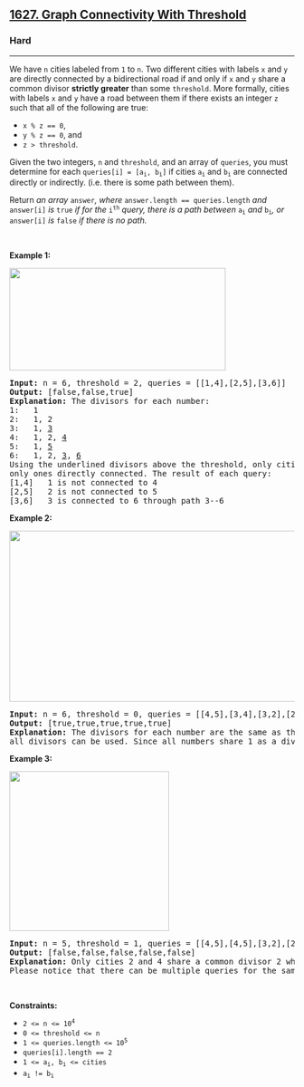 <h2><a href="https://leetcode.com/problems/graph-connectivity-with-threshold/">1627. Graph Connectivity With Threshold</a></h2><h3>Hard</h3><hr><div style="user-select: auto;"><p style="user-select: auto;">We have <code style="user-select: auto;">n</code> cities labeled from <code style="user-select: auto;">1</code> to <code style="user-select: auto;">n</code>. Two different cities with labels <code style="user-select: auto;">x</code> and <code style="user-select: auto;">y</code> are directly connected by a bidirectional road if and only if <code style="user-select: auto;">x</code> and <code style="user-select: auto;">y</code> share a common divisor <strong style="user-select: auto;">strictly greater</strong> than some <code style="user-select: auto;">threshold</code>. More formally, cities with labels <code style="user-select: auto;">x</code> and <code style="user-select: auto;">y</code> have a road between them if there exists an integer <code style="user-select: auto;">z</code> such that all of the following are true:</p>

<ul style="user-select: auto;">
	<li style="user-select: auto;"><code style="user-select: auto;">x % z == 0</code>,</li>
	<li style="user-select: auto;"><code style="user-select: auto;">y % z == 0</code>, and</li>
	<li style="user-select: auto;"><code style="user-select: auto;">z &gt; threshold</code>.</li>
</ul>

<p style="user-select: auto;">Given the two integers, <code style="user-select: auto;">n</code> and <code style="user-select: auto;">threshold</code>, and an array of <code style="user-select: auto;">queries</code>, you must determine for each <code style="user-select: auto;">queries[i] = [a<sub style="user-select: auto;">i</sub>, b<sub style="user-select: auto;">i</sub>]</code> if cities <code style="user-select: auto;">a<sub style="user-select: auto;">i</sub></code> and <code style="user-select: auto;">b<sub style="user-select: auto;">i</sub></code> are connected directly or indirectly.&nbsp;(i.e. there is some path between them).</p>

<p style="user-select: auto;">Return <em style="user-select: auto;">an array </em><code style="user-select: auto;">answer</code><em style="user-select: auto;">, where </em><code style="user-select: auto;">answer.length == queries.length</code><em style="user-select: auto;"> and </em><code style="user-select: auto;">answer[i]</code><em style="user-select: auto;"> is </em><code style="user-select: auto;">true</code><em style="user-select: auto;"> if for the </em><code style="user-select: auto;">i<sup style="user-select: auto;">th</sup></code><em style="user-select: auto;"> query, there is a path between </em><code style="user-select: auto;">a<sub style="user-select: auto;">i</sub></code><em style="user-select: auto;"> and </em><code style="user-select: auto;">b<sub style="user-select: auto;">i</sub></code><em style="user-select: auto;">, or </em><code style="user-select: auto;">answer[i]</code><em style="user-select: auto;"> is </em><code style="user-select: auto;">false</code><em style="user-select: auto;"> if there is no path.</em></p>

<p style="user-select: auto;">&nbsp;</p>
<p style="user-select: auto;"><strong style="user-select: auto;">Example 1:</strong></p>
<img alt="" src="https://assets.leetcode.com/uploads/2020/10/09/ex1.jpg" style="width: 382px; height: 181px; user-select: auto;">
<pre style="user-select: auto;"><strong style="user-select: auto;">Input:</strong> n = 6, threshold = 2, queries = [[1,4],[2,5],[3,6]]
<strong style="user-select: auto;">Output:</strong> [false,false,true]
<strong style="user-select: auto;">Explanation:</strong> The divisors for each number:
1:   1
2:   1, 2
3:   1, <u style="user-select: auto;">3</u>
4:   1, 2, <u style="user-select: auto;">4</u>
5:   1, <u style="user-select: auto;">5</u>
6:   1, 2, <u style="user-select: auto;">3</u>, <u style="user-select: auto;">6</u>
Using the underlined divisors above the threshold, only cities 3 and 6 share a common divisor, so they are the
only ones directly connected. The result of each query:
[1,4]   1 is not connected to 4
[2,5]   2 is not connected to 5
[3,6]   3 is connected to 6 through path 3--6
</pre>

<p style="user-select: auto;"><strong style="user-select: auto;">Example 2:</strong></p>
<img alt="" src="https://assets.leetcode.com/uploads/2020/10/10/tmp.jpg" style="width: 532px; height: 302px; user-select: auto;">
<pre style="user-select: auto;"><strong style="user-select: auto;">Input:</strong> n = 6, threshold = 0, queries = [[4,5],[3,4],[3,2],[2,6],[1,3]]
<strong style="user-select: auto;">Output:</strong> [true,true,true,true,true]
<strong style="user-select: auto;">Explanation:</strong> The divisors for each number are the same as the previous example. However, since the threshold is 0,
all divisors can be used. Since all numbers share 1 as a divisor, all cities are connected.
</pre>

<p style="user-select: auto;"><strong style="user-select: auto;">Example 3:</strong></p>
<img alt="" src="https://assets.leetcode.com/uploads/2020/10/17/ex3.jpg" style="width: 282px; height: 282px; user-select: auto;">
<pre style="user-select: auto;"><strong style="user-select: auto;">Input:</strong> n = 5, threshold = 1, queries = [[4,5],[4,5],[3,2],[2,3],[3,4]]
<strong style="user-select: auto;">Output:</strong> [false,false,false,false,false]
<strong style="user-select: auto;">Explanation:</strong> Only cities 2 and 4 share a common divisor 2 which is strictly greater than the threshold 1, so they are the only ones directly connected.
Please notice that there can be multiple queries for the same pair of nodes [x, y], and that the query [x, y] is equivalent to the query [y, x].
</pre>

<p style="user-select: auto;">&nbsp;</p>
<p style="user-select: auto;"><strong style="user-select: auto;">Constraints:</strong></p>

<ul style="user-select: auto;">
	<li style="user-select: auto;"><code style="user-select: auto;">2 &lt;= n &lt;= 10<sup style="user-select: auto;">4</sup></code></li>
	<li style="user-select: auto;"><code style="user-select: auto;">0 &lt;= threshold &lt;= n</code></li>
	<li style="user-select: auto;"><code style="user-select: auto;">1 &lt;= queries.length &lt;= 10<sup style="user-select: auto;">5</sup></code></li>
	<li style="user-select: auto;"><code style="user-select: auto;">queries[i].length == 2</code></li>
	<li style="user-select: auto;"><code style="user-select: auto;">1 &lt;= a<sub style="user-select: auto;">i</sub>, b<sub style="user-select: auto;">i</sub> &lt;= cities</code></li>
	<li style="user-select: auto;"><code style="user-select: auto;">a<sub style="user-select: auto;">i</sub> != b<sub style="user-select: auto;">i</sub></code></li>
</ul>
</div>